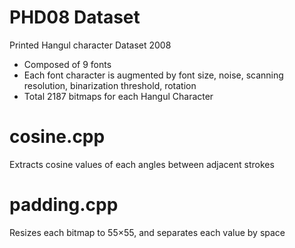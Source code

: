 # PHD08 Dataset
Printed Hangul character Dataset 2008

- Composed of 9 fonts
- Each font character is augmented by font size, noise, scanning resolution, binarization threshold, rotation
- Total 2187 bitmaps for each Hangul Character

# cosine.cpp
Extracts cosine values of each angles between adjacent strokes

# padding.cpp
Resizes each bitmap to 55×55, and separates each value by space
